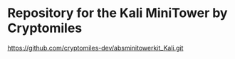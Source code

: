 # Repository for the Kali MiniTower by Cryptomiles



https://github.com/cryptomiles-dev/absminitowerkit_Kali.git



